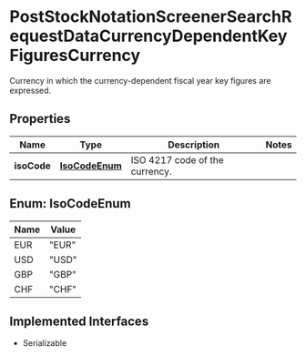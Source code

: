 

# PostStockNotationScreenerSearchRequestDataCurrencyDependentKeyFiguresCurrency

Currency in which the currency-dependent fiscal year key figures are expressed.

## Properties

Name | Type | Description | Notes
------------ | ------------- | ------------- | -------------
**isoCode** | [**IsoCodeEnum**](#IsoCodeEnum) | ISO 4217 code of the currency. | 



## Enum: IsoCodeEnum

Name | Value
---- | -----
EUR | &quot;EUR&quot;
USD | &quot;USD&quot;
GBP | &quot;GBP&quot;
CHF | &quot;CHF&quot;


## Implemented Interfaces

* Serializable


